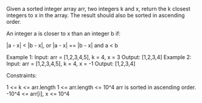 Given a sorted integer array arr, two integers k and x, return the k closest
integers to x in the array. The result should also be sorted in ascending
order.

An integer a is closer to x than an integer b if:


|a - x| < |b - x|, or
|a - x| == |b - x| and a < b



Example 1:
Input: arr = [1,2,3,4,5], k = 4, x = 3
Output: [1,2,3,4]
Example 2:
Input: arr = [1,2,3,4,5], k = 4, x = -1
Output: [1,2,3,4]


Constraints:


1 <= k <= arr.length
1 <= arr.length <= 10^4
arr is sorted in ascending order.
-10^4 <= arr[i], x <= 10^4




